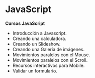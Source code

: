 # JavaScript
**Cursos JavaScript**

- Introducción a Javascript.
- Creando una calculadora.
- Creando un Slideshow.
- Creando una Galería de imágenes.
- Movimientos paralelos con el Mouse.
- Movimientos paralelos con el Scroll.
- Recursos interactivos para Mobile.
- Validar un formulario.
